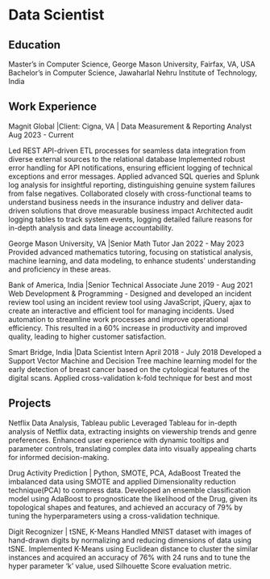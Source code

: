 # Data Scientist

## Education
Master’s in Computer Science, George Mason University, Fairfax, VA, USA                                         
Bachelor’s in Computer Science, Jawaharlal Nehru Institute of Technology, India                       


## Work Experience
Magnit Global |Client: Cigna, VA | Data Measurement & Reporting Analyst                              Aug 2023 - Current

Led REST API-driven ETL processes for seamless data integration from diverse external sources to the relational database
Implemented robust error handling for API notifications, ensuring efficient logging of technical exceptions and error messages. Applied advanced SQL queries and Splunk log analysis for insightful reporting, distinguishing genuine system failures from false negatives.
Collaborated closely with cross-functional teams to understand business needs in the insurance industry and deliver data-driven solutions that drove measurable business impact
Architected audit logging tables to track system events, logging detailed failure reasons for in-depth analysis and data lineage accountability.

George Mason University, VA |Senior Math Tutor			                                         Jan 2022 - May 2023
Provided advanced mathematics tutoring, focusing on statistical analysis, machine learning, and data modeling, to enhance students' understanding and proficiency in these areas. 

Bank of America, India |Senior Technical Associate			                                        June 2019 - Aug 2021
Web Development & Programming - Designed and developed an incident review tool using an incident review tool using JavaScript, jQuery, ajax to create an interactive and efficient tool for managing incidents.
Used automation to streamline work processes and improve operational efficiency. This resulted in a 60% increase in productivity and improved quality, leading to higher customer satisfaction.

Smart Bridge, India |Data Scientist Intern  					                         April 2018 - July 2018
Developed a Support Vector Machine and Decision Tree machine learning model for the early detection of breast cancer based on the cytological features of the digital scans. Applied cross-validation k-fold technique for best and most                  


## Projects
Netflix Data Analysis, Tableau public 
Leveraged Tableau for in-depth analysis of Netflix data, extracting insights on viewership trends and genre preferences.
Enhanced user experience with dynamic tooltips and parameter controls, translating complex data into visually appealing charts for informed decision-making.

Drug Activity Prediction | Python, SMOTE, PCA, AdaBoost
Treated the imbalanced data using SMOTE and applied Dimensionality reduction technique(PCA) to compress data.
Developed an ensemble classification model using AdaBoost to prognosticate the likelihood of the Drug, given its topological shapes and features, and achieved an accuracy of 79% by tuning the hyperparameters using a cross-validation technique.

Digit Recognizer | tSNE, K-Means
Handled MNIST dataset with images of hand-drawn digits by normalizing and reducing dimensions of data using tSNE.
Implemented K-Means using Euclidean distance to cluster the similar instances and acquired an accuracy of 76% with 24 runs and to tune the hyper parameter ‘k’ value, used Silhouette Score evaluation metric.

